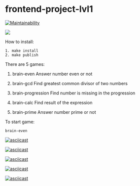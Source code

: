 # frontend-project-lvl1

[![Maintainability](https://api.codeclimate.com/v1/badges/d413ae8ee34126fdfc05/maintainability)](https://codeclimate.com/github/agaevramesh/frontend-project-lvl1/maintainability)

![](https://github.com/agaevramesh/frontend-project-lvl1/workflows/lint-project-lvl1/badge.svg)

How to install:
```
1. make install
2. make publish
```

There are 5 games:
1. brain-even
Answer number even or not

2. brain-gcd
Find greatest common divisor of two numbers

3. brain-progression
Find number is missing in the progression

4. brain-calc
Find result of the expression

5. brain-prime
Answer number prime or not

To start game:
```
brain-even
```

[![asciicast](https://asciinema.org/a/8B5HY33jAAVVFW775Na9Nx7XK.svg)](https://asciinema.org/a/8B5HY33jAAVVFW775Na9Nx7XK)

[![asciicast](https://asciinema.org/a/tUAd99O4dVIMgO62aaBUi2Aem.svg)](https://asciinema.org/a/tUAd99O4dVIMgO62aaBUi2Aem)

[![asciicast](https://asciinema.org/a/TJxxLScnZAGTcUEIRDiOSWLy2.svg)](https://asciinema.org/a/TJxxLScnZAGTcUEIRDiOSWLy2)

[![asciicast](https://asciinema.org/a/A4jCYraktPGYsKZakJMrfcoJz.svg)](https://asciinema.org/a/A4jCYraktPGYsKZakJMrfcoJz)

[![asciicast](https://asciinema.org/a/vVxVZ8mvAEMe6ay8Ycg6oHa7A.svg)](https://asciinema.org/a/vVxVZ8mvAEMe6ay8Ycg6oHa7A)